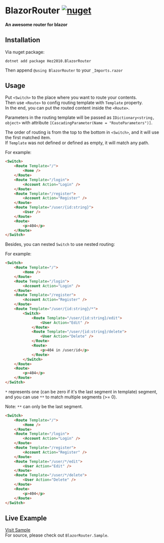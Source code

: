 # BlazorRouter [![nuget](https://img.shields.io/nuget/vpre/Hez2010.BlazorRouter.svg)](https://www.nuget.org/packages/Hez2010.BlazorRouter)
#### An awesome router for blazor

## Installation
Via nuget package:
```
dotnet add package Hez2010.BlazorRouter
```
Then append `@using BlazorRouter` to your `_Imports.razor`

## Usage
Put `<Switch>` to the place where you want to route your contents.  
Then use `<Route>` to config routing template with `Template` property.  
In the end, you can put the routed content inside the `<Route>`.  

Parameters in the routing template will be passed as `IDictionary<string, object>` with attribute `[CascadingParameter(Name = "RouteParameters")]`.  

The order of routing is from the top to the bottom in `<Switch>`, and it will use the first matched item.  
If `Template` was not defined or defined as empty, it will match any path. 

For example:
```html
<Switch>
    <Route Template="/">
        <Home />
    </Route>
    <Route Template="/login">
        <Account Action="Login" />
    </Route>
    <Route Template="/register">
        <Account Action="Register" />
    </Route>
    <Route Template="/user/{id:string}">
        <User />
    </Route>
    <Route>
        <p>404</p>
    </Route>
</Switch>
```

Besides, you can nested `Switch` to use nested routing:

For example:
```html
<Switch>
    <Route Template="/">
        <Home />
    </Route>
    <Route Template="/login">
        <Account Action="Login" />
    </Route>
    <Route Template="/register">
        <Account Action="Register" />
    </Route>
    <Route Template="/user/{id:string}/*">
        <Switch>
            <Route Template="/user/{id:string}/edit">
                <User Action="Edit" />
            </Route>
            <Route Template="/user/{id:string}/delete">
                <User Action="Delete" />
            </Route>
            <Route>
                <p>404 in /user/id</p>
            </Route>
        </Switch>
    </Route>
    <Route>
        <p>404</p>
    </Route>
</Switch>
```

`*` represents one (can be zero if it's the last segment in template) segment, and you can use `**` to match multiple segments (>= 0).

Note: `**` can only be the last segment.

```html
<Switch>
    <Route Template="/">
        <Home />
    </Route>
    <Route Template="/login">
        <Account Action="Login" />
    </Route>
    <Route Template="/register">
        <Account Action="Register" />
    </Route>
    <Route Template="/user/*/edit">
        <User Action="Edit" />
    </Route>
    <Route Template="/user/*/delete">
        <User Action="Delete" />
    </Route>
    <Route>
        <p>404</p>
    </Route>
</Switch>
```

## Live Example
[Visit Sample](https://hez2010.github.io/BlazorRouter)  
For source, please check out `BlazorRouter.Sample`.
